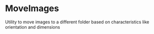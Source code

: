 # MoveImages
Utility to move images to a different folder based on characteristics like orientation and dimensions
